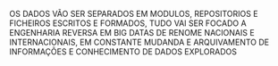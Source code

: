 OS DADOS VÃO SER SEPARADOS EM MODULOS, REPOSITORIOS E FICHEIROS ESCRITOS E FORMADOS, TUDO VAI SER FOCADO A ENGENHARIA REVERSA EM BIG DATAS DE RENOME NACIONAIS E INTERNACIONAIS, EM CONSTANTE MUDANDA E ARQUIVAMENTO DE INFORMAÇÕES E CONHECIMENTO DE DADOS EXPLORADOS
